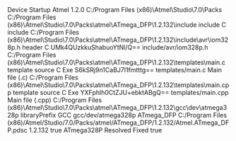 <?xml version="1.0" encoding="utf-8"?>
<Store xmlns:i="http://www.w3.org/2001/XMLSchema-instance" xmlns="AtmelPackComponentManagement">
	<ProjectComponents>
		<ProjectComponent z:Id="i1" xmlns:z="http://schemas.microsoft.com/2003/10/Serialization/">
			<CApiVersion></CApiVersion>
			<CBundle></CBundle>
			<CClass>Device</CClass>
			<CGroup>Startup</CGroup>
			<CSub></CSub>
			<CVariant></CVariant>
			<CVendor>Atmel</CVendor>
			<CVersion>1.2.0</CVersion>
			<DefaultRepoPath>C:/Program Files (x86)\Atmel\Studio\7.0\Packs</DefaultRepoPath>
			<DependentComponents xmlns:d4p1="http://schemas.microsoft.com/2003/10/Serialization/Arrays" />
			<Description></Description>
			<Files xmlns:d4p1="http://schemas.microsoft.com/2003/10/Serialization/Arrays">
				<d4p1:anyType i:type="FileInfo">
					<AbsolutePath>C:/Program Files (x86)\Atmel\Studio\7.0\Packs\atmel\ATmega_DFP\1.2.132\include</AbsolutePath>
					<Attribute></Attribute>
					<Category>include</Category>
					<Condition>C</Condition>
					<FileContentHash i:nil="true" />
					<FileVersion></FileVersion>
					<Name>include</Name>
					<SelectString></SelectString>
					<SourcePath></SourcePath>
				</d4p1:anyType>
				<d4p1:anyType i:type="FileInfo">
					<AbsolutePath>C:/Program Files (x86)\Atmel\Studio\7.0\Packs\atmel\ATmega_DFP\1.2.132\include\avr\iom328p.h</AbsolutePath>
					<Attribute></Attribute>
					<Category>header</Category>
					<Condition>C</Condition>
					<FileContentHash>UMk4QUzkkuShabuoYtNl/Q==</FileContentHash>
					<FileVersion></FileVersion>
					<Name>include/avr/iom328p.h</Name>
					<SelectString></SelectString>
					<SourcePath></SourcePath>
				</d4p1:anyType>
				<d4p1:anyType i:type="FileInfo">
					<AbsolutePath>C:/Program Files (x86)\Atmel\Studio\7.0\Packs\atmel\ATmega_DFP\1.2.132\templates\main.c</AbsolutePath>
					<Attribute>template</Attribute>
					<Category>source</Category>
					<Condition>C Exe</Condition>
					<FileContentHash>S6kSRj9n1CaBJ7l1fmtttg==</FileContentHash>
					<FileVersion></FileVersion>
					<Name>templates/main.c</Name>
					<SelectString>Main file (.c)</SelectString>
					<SourcePath></SourcePath>
				</d4p1:anyType>
				<d4p1:anyType i:type="FileInfo">
					<AbsolutePath>C:/Program Files (x86)\Atmel\Studio\7.0\Packs\atmel\ATmega_DFP\1.2.132\templates\main.cpp</AbsolutePath>
					<Attribute>template</Attribute>
					<Category>source</Category>
					<Condition>C Exe</Condition>
					<FileContentHash>YXFphlh0CtZJU+ebktABgQ==</FileContentHash>
					<FileVersion></FileVersion>
					<Name>templates/main.cpp</Name>
					<SelectString>Main file (.cpp)</SelectString>
					<SourcePath></SourcePath>
				</d4p1:anyType>
				<d4p1:anyType i:type="FileInfo">
					<AbsolutePath>C:/Program Files (x86)\Atmel\Studio\7.0\Packs\atmel\ATmega_DFP\1.2.132\gcc\dev\atmega328p</AbsolutePath>
					<Attribute></Attribute>
					<Category>libraryPrefix</Category>
					<Condition>GCC</Condition>
					<FileContentHash i:nil="true" />
					<FileVersion></FileVersion>
					<Name>gcc/dev/atmega328p</Name>
					<SelectString></SelectString>
					<SourcePath></SourcePath>
				</d4p1:anyType>
			</Files>
			<PackName>ATmega_DFP</PackName>
			<PackPath>C:/Program Files (x86)/Atmel/Studio/7.0/Packs/atmel/ATmega_DFP/1.2.132/Atmel.ATmega_DFP.pdsc</PackPath>
			<PackVersion>1.2.132</PackVersion>
			<PresentInProject>true</PresentInProject>
			<ReferenceConditionId>ATmega328P</ReferenceConditionId>
			<RteComponents xmlns:d4p1="http://schemas.microsoft.com/2003/10/Serialization/Arrays">
				<d4p1:string></d4p1:string>
			</RteComponents>
			<Status>Resolved</Status>
			<VersionMode>Fixed</VersionMode>
			<IsComponentInAtProject>true</IsComponentInAtProject>
		</ProjectComponent>
	</ProjectComponents>
</Store>
